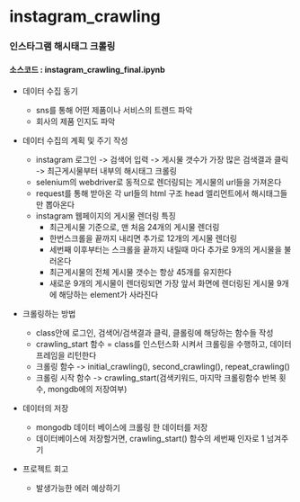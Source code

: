 # instagram_crawling


### 인스타그램 해시태그 크롤링 

#### 소스코드 : instagram_crawling_final.ipynb

- 데이터 수집 동기 
    - sns를 통해 어떤 제품이나 서비스의 트렌드 파악
    - 회사의 제품 인지도 파악
    
- 데이터 수집의 계획 및 주기 작성
    - instagram 로그인 -> 검색어 입력 -> 게시물 갯수가 가장 많은 검색결과 클릭 -> 최근게시물부터 내부의 해시태그 크롤링
    - selenium의 webdriver로 동적으로 렌더링되는 게시물의 url들을 가져온다
    - request를 통해 받아온 각 url들의 html 구조 head 엘리먼트에서 해시태그들만 뽑아온다
    - instagram 웹페이지의 게시물 렌더링 특징
        - 최근게시물 기준으로, 맨 처음 24개의 게시물 렌더링
        - 한번스크롤을 끝까지 내리면 추가로 12개의 게시물 렌더링
        - 세번째 이후부터는 스크롤을 끝까지 내릴때 마다 추가로 9개의 게시물을 불러온다
        - 최근게시물의 전체 게시물 갯수는 항상 45개를 유지한다
        - 새로운 9개의 게시물이 렌더링되면 가장 앞서 화면에 렌더링된 게시물 9개에 해당하는 element가 사라진다
    
- 크롤링하는 방법
    - class안에 로그인, 검색어/검색결과 클릭, 클롤링에 해당하는 함수들 작성
    - crawling_start 함수 = class를 인스턴스화 시켜서 크롤링을 수행하고, 데이터프레임을 리턴한다
    - 크롤링 함수 -> initial_crawling(), second_crawling(), repeat_crawling()
    - 크롤링 시작 함수 -> crawling_start(검색키워드, 마지막 크롤링함수 반복 횟수, mongdb에의 저장여부)
    
- 데이터의 저장
    - mongodb 데이터 베이스에 크롤링 한 데이터를 저장
    - 데이터베이스에 저장할거면, crawling_start() 함수의 세번째 인자로 1 넘겨주기
    
- 프로젝트 회고
    - 발생가능한 에러 예상하기